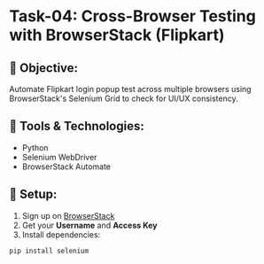 # Task-04: Cross-Browser Testing with BrowserStack (Flipkart)

## 📌 Objective:
Automate Flipkart login popup test across multiple browsers using BrowserStack's Selenium Grid to check for UI/UX consistency.

## 🧰 Tools & Technologies:
- Python
- Selenium WebDriver
- BrowserStack Automate

## 🔧 Setup:
1. Sign up on [BrowserStack](https://www.browserstack.com/users/sign_up)
2. Get your **Username** and **Access Key**
3. Install dependencies:
```bash
pip install selenium
